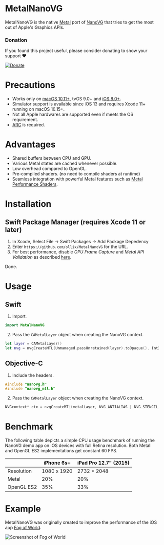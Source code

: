 MetalNanoVG
===========

MetalNanoVG is the native [Metal](https://developer.apple.com/metal/) port of [NanoVG](https://github.com/memononen/nanovg) that tries to get the most out of Apple's Graphics APIs.

### Donation
If you found this project useful, please consider donating to show your support ❤️ 

[![Donate](https://www.paypalobjects.com/en_US/i/btn/btn_donateCC_LG.gif)](https://www.paypal.com/cgi-bin/webscr?cmd=_s-xclick&hosted_button_id=3366Q3AVUJLTQ)

Precautions
===========

 * Works only on [macOS 10.11+](https://support.apple.com/en-us/HT205073), tvOS 9.0+ and [iOS 8.0+](https://developer.apple.com/library/content/documentation/DeviceInformation/Reference/iOSDeviceCompatibility/DeviceCompatibilityMatrix/DeviceCompatibilityMatrix.html#//apple_ref/doc/uid/TP40013599-CH17-SW1).
 * Simulator support is available since iOS 13 and requires Xcode 11+ running on macOS 10.15+.
 * Not all Apple hardwares are supported even if meets the OS requirement.
 * [ARC](https://en.wikipedia.org/wiki/Automatic_Reference_Counting) is required.

Advantages
==========

 * Shared buffers between CPU and GPU.
 * Various Metal states are cached whenever possible.
 * Low overhead compared to OpenGL.
 * Pre-compiled shaders. (no need to compile shaders at runtime)
 * Seamless integration with powerful Metal features such as [Metal Performance Shaders](https://developer.apple.com/documentation/metalperformanceshaders).

Installation
============

## Swift Package Manager (requires Xcode 11 or later)

1. In Xcode, Select File -> Swift Packages -> Add Package Depedency
1. Enter `https://github.com/ollix/MetalNanoVG` for the URL.
 1. For best performance, disable *GPU Frame Capture* and *Metal API Validation* as described [here](https://developer.apple.com/library/content/documentation/Miscellaneous/Conceptual/MetalProgrammingGuide/Dev-Technique/Dev-Technique.html#//apple_ref/doc/uid/TP40014221-CH8-SW3).

 Done.

Usage
=====

## Swift

1. Import.

```Swift
import MetalNanoVG
```
2. Pass the `CAMetalLayer` object when creating the NanoVG context.

```Swift
let layer = CAMetalLayer()
let nvg = nvgCreateMTL(Unmanaged.passUnretained(layer).toOpaque(), Int32(NVG_ANTIALIAS.rawValue))
```

## Objective-C

 1. Include the headers.

```C
#include "nanovg.h"
#include "nanovg_mtl.h"
```

 2. Pass the `CAMetalLayer` object when creating the NanoVG context.

 ```C
NVGcontext* ctx = nvgCreateMTL(metalLayer, NVG_ANTIALIAS | NVG_STENCIL_STROKES);
 ```

Benchmark
=========

The following table depicts a simple CPU usage benchmark of running the
NanoVG demo app on iOS devices with full Retina resolution. Both Metal and
OpenGL ES2 implementations get constant 60 FPS.

  |            | iPhone 6s+  | iPad Pro 12.7" (2015) |
  | ---------- | ----------- | --------------------- |
  | Resolution | 1080 x 1920 | 2732 * 2048           |
  | Metal      | 20%         | 20%                   |
  | OpenGL ES2 | 35%         | 33%                   |

Example
=======
MetalNanoVG was originally created to improve the performance of the iOS app [Fog of World](https://fogofworld.com).

![Screenshot of Fog of World](http://media.fogofworld.com.s3.amazonaws.com/github/fogofworld_screenshot.jpg)
